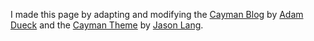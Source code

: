 I made this page by adapting and modifying the [Cayman Blog](https://github.com/adueck/cayman-blog) by [Adam Dueck](https://github.com/adueck) and the [Cayman Theme](https://github.com/jasonlong/cayman-theme) by [Jason Lang](https://github.com/jasonlong).
